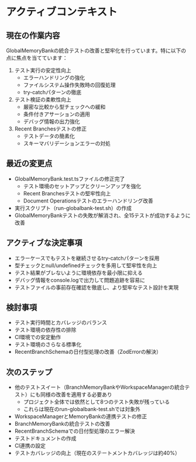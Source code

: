 # アクティブコンテキスト

## 現在の作業内容

GlobalMemoryBankの統合テストの改善と堅牢化を行っています。特に以下の点に焦点を当てています：

1. テスト実行の安定性向上
   - エラーハンドリングの強化
   - ファイルシステム操作失敗時の回復処理
   - try-catchパターンの徹底
2. テスト検証の柔軟性向上
   - 厳密な比較から型チェックへの緩和
   - 条件付きアサーションの適用
   - デバッグ情報の出力強化
3. Recent Branchesテストの修正
   - テストデータの簡素化
   - スキーマバリデーションエラーの対処

## 最近の変更点

- GlobalMemoryBank.test.tsファイルの修正完了
   - テスト環境のセットアップとクリーンアップを強化
   - Recent Branchesテストの堅牢性向上
   - Document Operationsテストのエラーハンドリング改善
- 実行スクリプト（run-globalbank-test.sh）の作成
- GlobalMemoryBankテストの失敗が解消され、全15テストが成功するように改善

## アクティブな決定事項

- エラーケースでもテストを継続させるtry-catchパターンを採用
- 型チェックとnull/undefinedチェックを多用して堅牢性を向上
- テスト結果がブレないように環境依存を最小限に抑える
- デバッグ情報をconsole.logで出力して問題追跡を容易に
- テストファイルの事前存在確認を徹底し、より堅牢なテスト設計を実現

## 検討事項

- テスト実行時間とカバレッジのバランス
- テスト環境の依存性の排除
- CI環境での安定動作
- テスト環境のさらなる標準化
- RecentBranchSchemaの日付型処理の改善（ZodErrorの解決）

## 次のステップ

- 他のテストスイート（BranchMemoryBankやWorkspaceManagerの統合テスト）にも同様の改善を適用する必要あり
  - プロジェクト全体では依然として8つのテスト失敗が残っている
  - これらは現在のrun-globalbank-test.shでは対象外
- WorkspaceManagerとMemoryBankの連携テストの修正
- BranchMemoryBankの統合テストの改善
- RecentBranchSchemaでの日付型処理のエラー解決
- テストドキュメントの作成
- CI連携の設定
- テストカバレッジの向上（現在のステートメントカバレッジは約40%）